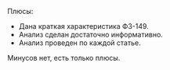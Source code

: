 Плюсы:

- Дана краткая характеристика ФЗ-149.
- Анализ сделан достаточно информативно.
- Анализ проведен по каждой статье.

Минусов нет, есть только плюсы.